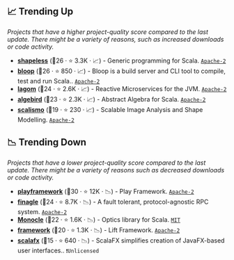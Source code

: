 ## 📈 Trending Up

_Projects that have a higher project-quality score compared to the last update. There might be a variety of reasons, such as increased downloads or code activity._

- <b><a href="https://github.com/milessabin/shapeless">shapeless</a></b> (🥇26 ·  ⭐ 3.3K · 📈) - Generic programming for Scala. <code><a href="http://bit.ly/3nYMfla">Apache-2</a></code>
- <b><a href="https://github.com/scalacenter/bloop">bloop</a></b> (🥈26 ·  ⭐ 850 · 📈) - Bloop is a build server and CLI tool to compile, test and run Scala.. <code><a href="http://bit.ly/3nYMfla">Apache-2</a></code>
- <b><a href="https://github.com/lagom/lagom">lagom</a></b> (🥈24 ·  ⭐ 2.6K · 📈) - Reactive Microservices for the JVM. <code><a href="http://bit.ly/3nYMfla">Apache-2</a></code>
- <b><a href="https://github.com/twitter/algebird">algebird</a></b> (🥈23 ·  ⭐ 2.3K · 📈) - Abstract Algebra for Scala. <code><a href="http://bit.ly/3nYMfla">Apache-2</a></code>
- <b><a href="https://github.com/unibas-gravis/scalismo">scalismo</a></b> (🥈19 ·  ⭐ 230 · 📈) - Scalable Image Analysis and Shape Modelling. <code><a href="http://bit.ly/3nYMfla">Apache-2</a></code>

## 📉 Trending Down

_Projects that have a lower project-quality score compared to the last update. There might be a variety of reasons such as decreased downloads or code activity._

- <b><a href="https://github.com/playframework/playframework">playframework</a></b> (🥇30 ·  ⭐ 12K · 📉) - Play Framework. <code><a href="http://bit.ly/3nYMfla">Apache-2</a></code>
- <b><a href="https://github.com/twitter/finagle">finagle</a></b> (🥈24 ·  ⭐ 8.7K · 📉) - A fault tolerant, protocol-agnostic RPC system. <code><a href="http://bit.ly/3nYMfla">Apache-2</a></code>
- <b><a href="https://github.com/optics-dev/Monocle">Monocle</a></b> (🥈22 ·  ⭐ 1.6K · 📉) - Optics library for Scala. <code><a href="http://bit.ly/34MBwT8">MIT</a></code>
- <b><a href="https://github.com/lift/framework">framework</a></b> (🥈20 ·  ⭐ 1.3K · 📉) - Lift Framework. <code><a href="http://bit.ly/3nYMfla">Apache-2</a></code>
- <b><a href="https://github.com/scalafx/scalafx">scalafx</a></b> (🥈15 ·  ⭐ 640 · 📉) - ScalaFX simplifies creation of JavaFX-based user interfaces.. <code>❗Unlicensed</code>

